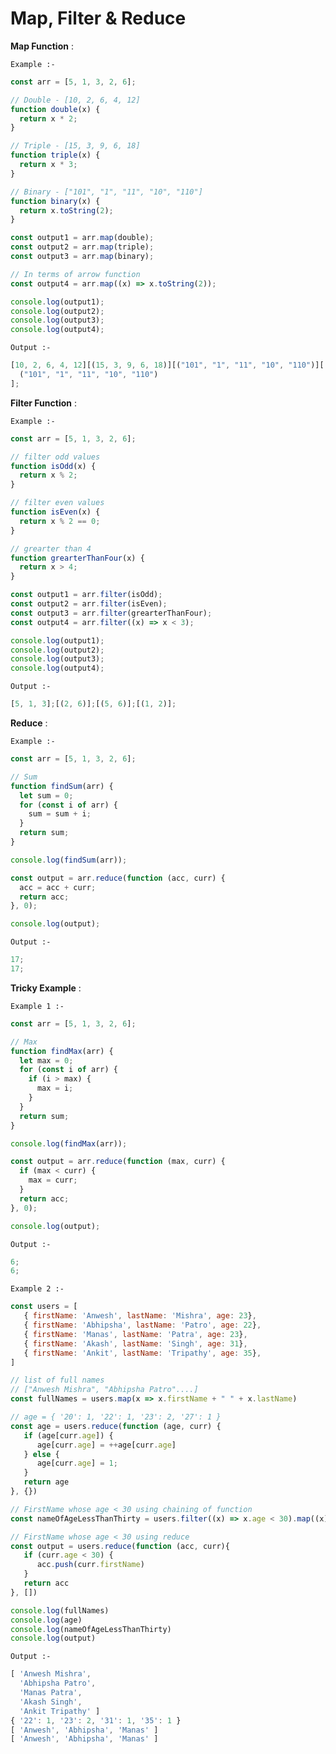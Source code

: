 <h1>Map, Filter & Reduce</h1>
<p>

<b>Map Function</b> :

<code>Example :-</code>

```javascript
const arr = [5, 1, 3, 2, 6];

// Double - [10, 2, 6, 4, 12]
function double(x) {
  return x * 2;
}

// Triple - [15, 3, 9, 6, 18]
function triple(x) {
  return x * 3;
}

// Binary - ["101", "1", "11", "10", "110"]
function binary(x) {
  return x.toString(2);
}

const output1 = arr.map(double);
const output2 = arr.map(triple);
const output3 = arr.map(binary);

// In terms of arrow function
const output4 = arr.map((x) => x.toString(2));

console.log(output1);
console.log(output2);
console.log(output3);
console.log(output4);
```

<code>Output :-</code>

```javascript
[10, 2, 6, 4, 12][(15, 3, 9, 6, 18)][("101", "1", "11", "10", "110")][
  ("101", "1", "11", "10", "110")
];
```

<b>Filter Function</b> :

<code>Example :-</code>

```javascript
const arr = [5, 1, 3, 2, 6];

// filter odd values
function isOdd(x) {
  return x % 2;
}

// filter even values
function isEven(x) {
  return x % 2 == 0;
}

// grearter than 4
function grearterThanFour(x) {
  return x > 4;
}

const output1 = arr.filter(isOdd);
const output2 = arr.filter(isEven);
const output3 = arr.filter(grearterThanFour);
const output4 = arr.filter((x) => x < 3);

console.log(output1);
console.log(output2);
console.log(output3);
console.log(output4);
```

<code>Output :-</code>

```javascript
[5, 1, 3];[(2, 6)];[(5, 6)];[(1, 2)];
```

<b>Reduce</b> :

<code>Example :-</code>

```javascript
const arr = [5, 1, 3, 2, 6];

// Sum
function findSum(arr) {
  let sum = 0;
  for (const i of arr) {
    sum = sum + i;
  }
  return sum;
}

console.log(findSum(arr));

const output = arr.reduce(function (acc, curr) {
  acc = acc + curr;
  return acc;
}, 0);

console.log(output);
```

<code>Output :-</code>

```javascript
17;
17;
```

<b>Tricky Example</b> :

<code>Example 1 :-</code>

```javascript
const arr = [5, 1, 3, 2, 6];

// Max
function findMax(arr) {
  let max = 0;
  for (const i of arr) {
    if (i > max) {
      max = i;
    }
  }
  return sum;
}

console.log(findMax(arr));

const output = arr.reduce(function (max, curr) {
  if (max < curr) {
    max = curr;
  }
  return acc;
}, 0);

console.log(output);
```

<code>Output :-</code>

```javascript
6;
6;
```

<code>Example 2 :-</code>

```javascript
const users = [
   { firstName: 'Anwesh', lastName: 'Mishra', age: 23},
   { firstName: 'Abhipsha', lastName: 'Patro', age: 22},
   { firstName: 'Manas', lastName: 'Patra', age: 23},
   { firstName: 'Akash', lastName: 'Singh', age: 31},
   { firstName: 'Ankit', lastName: 'Tripathy', age: 35},
]

// list of full names
// ["Anwesh Mishra", "Abhipsha Patro"....]
const fullNames = users.map(x => x.firstName + " " + x.lastName)

// age = { '20': 1, '22': 1, '23': 2, '27': 1 }
const age = users.reduce(function (age, curr) {
   if (age[curr.age]) {
      age[curr.age] = ++age[curr.age]
   } else {
      age[curr.age] = 1;
   }
   return age
}, {}) 

// FirstName whose age < 30 using chaining of function
const nameOfAgeLessThanThirty = users.filter((x) => x.age < 30).map((x) => x.firstName)

// FirstName whose age < 30 using reduce
const output = users.reduce(function (acc, curr){
   if (curr.age < 30) {
      acc.push(curr.firstName)
   }
   return acc
}, [])

console.log(fullNames)
console.log(age)
console.log(nameOfAgeLessThanThirty)
console.log(output)
```

<code>Output :-</code>

```javascript
[ 'Anwesh Mishra',
  'Abhipsha Patro',
  'Manas Patra',
  'Akash Singh',
  'Ankit Tripathy' ]
{ '22': 1, '23': 2, '31': 1, '35': 1 }
[ 'Anwesh', 'Abhipsha', 'Manas' ]
[ 'Anwesh', 'Abhipsha', 'Manas' ]
```

</p>